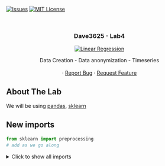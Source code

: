 <!-- PROJECT SHIELDS -->
<!--
*** I'm using markdown "reference style" links for readability.
*** Reference links are enclosed in brackets [ ] instead of parentheses ( ).
*** See the bottom of this document for the declaration of the reference variables
*** for contributors-url, forks-url, etc. This is an optional, concise syntax you may use.
*** https://www.markdownguide.org/basic-syntax/#reference-style-links
-->

[![Issues][issues-shield]][issues-url]
[![MIT License][license-shield]][license-url]




<!-- PROJECT LOGO -->
<br />
<h3 align="center">Dave3625 - Lab4</h3>
<p align="center">
  <a href="https://github.com/umaimehm/Intro_to_AI_2021/tree/main/Lab4">
    <img src="img/header.jpeg" alt="Linear Regression" width="auto" height="auto">
  </a>

  

  <p align="center">
    Data Creation - Data anonymization - Timeseries<br \>
    <br />
    ·
    <a href="https://github.com/umaimehm/Intro_to_AI_2021/issues">Report Bug</a>
    ·
    <a href="https://github.com/umaimehm/Intro_to_AI_2021/issues">Request Feature</a>
  </p>



<!-- ABOUT THE LAB -->
## About The Lab





We will be using [pandas][pandas-doc], [sklearn][sklearn-doc]



## New imports

```python
from sklearn import preprocessing
# add as we go along
```

<details>
  <summary>Click to show all imports</summary>

```python
import pandas as pd
import matplotlib.pyplot as plt
%matplotlib inline
from sklearn import preprocessing
```

## Tasks
**1. Read in data.csv, and look for correlation between rows**


<details>
  <summary>How to read a csv from github</summary>

```python
url = "TEXT"
#Find the raw url from the github repo
df = pd.read_csv(url)
```

</details>

Use pandas .corr() to create a correlation matrix.
You can then plot the matrix to get a betre understanding for the data

<details>
  <summary>Hint</summary>

```python
#corrMatrix is the variable where you saved the correlation matrix

#Standard corr plot
plt.matshow(corrMatrix)
plt.show()

#Another style of corr plot
corrMatrix.style.background_gradient(cmap='coolwarm')
```
From the matrix, we can see that Var1 and Result is highly correlated. We can also see that Var3 has a correlation.

![corrplot][corr]


</details>




## More hints

This section will be updated after the first lab session

## Usefull links
You can find usefull information about feature engeneering [here][feature-eng-tutorial]

[pandas cheatsheet][pandas-cheatsheet]

<!-- LICENSE -->
## License

Distributed under the MIT License. See `LICENSE` for more information.






<!-- MARKDOWN LINKS & IMAGES -->
<!-- https://www.markdownguide.org/basic-syntax/#reference-style-links -->
<!-- shields -->
[issues-shield]: https://img.shields.io/github/issues/umaimehm/Intro_to_AI_2021.svg?style=for-the-badge
[issues-url]: https://github.com/umaimehm/Intro_to_AI_2021/issues
[license-shield]: https://img.shields.io/github/license/othneildrew/Best-README-Template.svg?style=for-the-badge
[license-url]: https://github.com/umaimehm/Intro_to_AI_2021/blob/main/Lab1/LICENSE

<!-- images -->

[corr]: img/corr.png
[dfinfo]: img/dfinfo.png
[df2info]: img/df2info.png
[flightdata]: data/flight.csv

<!-- documentation -->
[pandas-doc]: https://pandas.pydata.org/docs/reference/index.html#api
[numpy-doc]: https://numpy.org/doc/stable/
[seaborn-doc]: https://seaborn.pydata.org/api.html
[sklearn-doc]: https://scikit-learn.org/stable/modules/classes.html


<!-- tutorials -->
[feature-eng-tutorial]: https://github.com/PacktPublishing/Python-Feature-Engineering-Cookbook
[pandas-cheatsheet]: https://pandas.pydata.org/Pandas_Cheat_Sheet.pdf
[for-loop]: https://www.w3schools.com/python/python_for_loops.asp

<!-- links -->
[api-key]: https://frost.met.no/auth/requestCredentials.html
[regex]: https://www.geeksforgeeks.org/python-regex-cheat-sheet/
[solution]: solution.ipynb
[faker]: https://github.com/joke2k/faker
[laundromat]: https://github.com/navikt/laundromat
[frost]: https://frost.met.no/python_example.html



